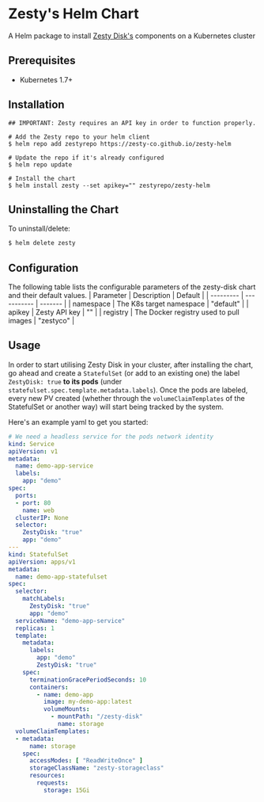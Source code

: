 # Zesty's Helm Chart
A Helm package to install [Zesty Disk's](https://zesty.co/products/zesty-disk/) components on a Kubernetes cluster

## Prerequisites
* Kubernetes 1.7+

## Installation
```
## IMPORTANT: Zesty requires an API key in order to function properly.

# Add the Zesty repo to your helm client
$ helm repo add zestyrepo https://zesty-co.github.io/zesty-helm

# Update the repo if it's already configured
$ helm repo update

# Install the chart
$ helm install zesty --set apikey="" zestyrepo/zesty-helm
```

## Uninstalling the Chart
To uninstall/delete:
```bash
$ helm delete zesty
```

## Configuration
The following table lists the configurable parameters of the zesty-disk chart and their default values.
| Parameter | Description | Default |
| --------- | ----------- | ------- |
| namespace | The K8s target namespace | "default" |
| apikey  | Zesty API key | "" |
| registry  | The Docker registry used to pull images | "zestyco" |

## Usage
In order to start utilising Zesty Disk in your cluster, after installing the chart, go ahead and create a `StatefulSet` (or add to an existing one) the label `ZestyDisk: true` **to its pods** (under `statefulset.spec.template.metadata.labels`).
Once the pods are labeled, every new PV created (whether through the `volumeClaimTemplates` of the StatefulSet or another way) will start being tracked by the system.

Here's an example yaml to get you started:

```yaml
# We need a headless service for the pods network identity
kind: Service
apiVersion: v1
metadata:
  name: demo-app-service
  labels:
    app: "demo"
spec:
  ports:
  - port: 80
    name: web
  clusterIP: None
  selector:
    ZestyDisk: "true"
    app: "demo"
---
kind: StatefulSet
apiVersion: apps/v1
metadata:
  name: demo-app-statefulset
spec:
  selector:
    matchLabels:
      ZestyDisk: "true"
      app: "demo"
  serviceName: "demo-app-service"
  replicas: 1
  template:
    metadata:
      labels:
        app: "demo"
        ZestyDisk: "true"
    spec:
      terminationGracePeriodSeconds: 10
      containers:
        - name: demo-app
          image: my-demo-app:latest
          volumeMounts:
            - mountPath: "/zesty-disk"
              name: storage
  volumeClaimTemplates:
  - metadata:
      name: storage
    spec:
      accessModes: [ "ReadWriteOnce" ]
      storageClassName: "zesty-storageclass"
      resources:
        requests:
          storage: 15Gi
```
